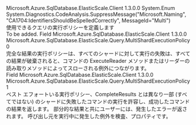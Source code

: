 <Type Name="MultiShardExecutionPolicy" FullName="Microsoft.Azure.SqlDatabase.ElasticScale.Query.MultiShardExecutionPolicy">
  <TypeSignature Language="C#" Value="public enum MultiShardExecutionPolicy" />
  <TypeSignature Language="ILAsm" Value=".class public auto ansi sealed MultiShardExecutionPolicy extends System.Enum" />
  <TypeSignature Language="DocId" Value="T:Microsoft.Azure.SqlDatabase.ElasticScale.Query.MultiShardExecutionPolicy" />
  <TypeSignature Language="VB.NET" Value="Public Enum MultiShardExecutionPolicy" />
  <TypeSignature Language="F#" Value="type MultiShardExecutionPolicy = " />
  <AssemblyInfo>
    <AssemblyName>Microsoft.Azure.SqlDatabase.ElasticScale.Client</AssemblyName>
    <AssemblyVersion>1.3.0.0</AssemblyVersion>
  </AssemblyInfo>
  <Base>
    <BaseTypeName>System.Enum</BaseTypeName>
  </Base>
  <Attributes>
    <Attribute>
      <AttributeName>System.Diagnostics.CodeAnalysis.SuppressMessage("Microsoft.Naming", "CA1704:IdentifiersShouldBeSpelledCorrectly", MessageId="Multi")</AttributeName>
    </Attribute>
  </Attributes>
  <Docs>
    <summary>
            使用できるクエリの実行ポリシーを定義します
            </summary>
    <remarks>To be added.</remarks>
  </Docs>
  <Members>
    <Member MemberName="CompleteResults">
      <MemberSignature Language="C#" Value="CompleteResults" />
      <MemberSignature Language="ILAsm" Value=".field public static literal valuetype Microsoft.Azure.SqlDatabase.ElasticScale.Query.MultiShardExecutionPolicy CompleteResults = int32(0)" />
      <MemberSignature Language="DocId" Value="F:Microsoft.Azure.SqlDatabase.ElasticScale.Query.MultiShardExecutionPolicy.CompleteResults" />
      <MemberSignature Language="VB.NET" Value="CompleteResults" />
      <MemberSignature Language="F#" Value="CompleteResults = 0" Usage="Microsoft.Azure.SqlDatabase.ElasticScale.Query.MultiShardExecutionPolicy.CompleteResults" />
      <MemberType>Field</MemberType>
      <AssemblyInfo>
        <AssemblyName>Microsoft.Azure.SqlDatabase.ElasticScale.Client</AssemblyName>
        <AssemblyVersion>1.3.0.0</AssemblyVersion>
      </AssemblyInfo>
      <ReturnValue>
        <ReturnType>Microsoft.Azure.SqlDatabase.ElasticScale.Query.MultiShardExecutionPolicy</ReturnType>
      </ReturnValue>
      <MemberValue>0</MemberValue>
      <Docs>
        <summary>
            完全な結果の実行ポリシーは、すべてのシャードに対して実行の失敗は、すべての結果が破棄されると、コマンドの ExecuteReader メソッドまたはリーダーの読み取りメソッドによってスローされる例外につながります。 
            </summary>
      </Docs>
    </Member>
    <Member MemberName="PartialResults">
      <MemberSignature Language="C#" Value="PartialResults" />
      <MemberSignature Language="ILAsm" Value=".field public static literal valuetype Microsoft.Azure.SqlDatabase.ElasticScale.Query.MultiShardExecutionPolicy PartialResults = int32(1)" />
      <MemberSignature Language="DocId" Value="F:Microsoft.Azure.SqlDatabase.ElasticScale.Query.MultiShardExecutionPolicy.PartialResults" />
      <MemberSignature Language="VB.NET" Value="PartialResults" />
      <MemberSignature Language="F#" Value="PartialResults = 1" Usage="Microsoft.Azure.SqlDatabase.ElasticScale.Query.MultiShardExecutionPolicy.PartialResults" />
      <MemberType>Field</MemberType>
      <AssemblyInfo>
        <AssemblyName>Microsoft.Azure.SqlDatabase.ElasticScale.Client</AssemblyName>
        <AssemblyVersion>1.3.0.0</AssemblyVersion>
      </AssemblyInfo>
      <ReturnValue>
        <ReturnType>Microsoft.Azure.SqlDatabase.ElasticScale.Query.MultiShardExecutionPolicy</ReturnType>
      </ReturnValue>
      <MemberValue>1</MemberValue>
      <Docs>
        <summary>
            ベスト エフォートいる実行ポリシー、CompleteResults とは異なり一部 (すべてではない) のシャードに失敗したコマンドの実行を許容し、成功したコマンドの結果を返します。  
            部分的な結果と共にユーザーには、発生したエラーが返されます。
            呼び出し元を実行中に発生した例外を検査、<see cref="T:Microsoft.Azure.SqlDatabase.ElasticScale.Query.MultiShardAggregateException" />プロパティ<see cref="T:Microsoft.Azure.SqlDatabase.ElasticScale.Query.MultiShardDataReader" />です。 
            </summary>
      </Docs>
    </Member>
  </Members>
</Type>